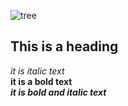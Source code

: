 ![tree](https://img.freepik.com/free-photo/wide-angle-shot-single-tree-growing-clouded-sky-during-sunset-surrounded-by-grass_181624-22807.jpg?size=626&ext=jpg)
## This is a heading
*it is italic text*<br>
**it is a bold text**<br>
***it is bold and italic text***
